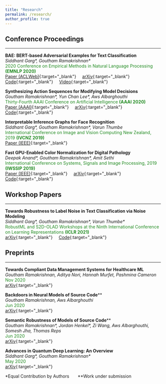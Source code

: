 ```yaml
---
title: "Research"
permalink: /research/
author_profile: true
---
```

## Conference Proceedings
___

**BAE: BERT-based Adversarial Examples for Text Classification**     
*Siddhant Garg\*, Goutham Ramakrishnan\**  
<span style="color:forestgreen">
    2020 Conference on Empirical Methods in Natural Language Processing <b>(EMNLP 2020)</b>  
</span>
[Paper (ACLWeb)](https://www.aclweb.org/anthology/2020.emnlp-main.498/){:target="_blank"} &nbsp; &nbsp; [arXiv](https://arxiv.org/abs/2004.01970){:target="_blank"} &nbsp; &nbsp; [Code](https://github.com/QData/TextAttack/blob/master/textattack/attack_recipes/bae_garg_2019.py){:target="_blank"} &nbsp; &nbsp; [Video](https://slideslive.com/38938695/bae-bertbased-adversarial-examples-for-text-classification){:target="_blank"}  

**Synthesizing Action Sequences for Modifying Model Decisions**  
*Goutham Ramakrishnan\*, Yun Chan Lee\*, Aws Albarghouthi*    
<span style="color:forestgreen">
    Thirty-Fourth AAAI Conference on Artificial Intelligence <b>(AAAI 2020)</b>    
</span>
[Paper (AAAI)](https://ojs.aaai.org/index.php/AAAI/article/view/5996){:target="_blank"} &nbsp; &nbsp; [arXiv](https://arxiv.org/abs/1910.00057){:target="_blank"} &nbsp; &nbsp; [Code](https://github.com/goutham7r/synth-action-seq){:target="_blank"}

**Interpretable Inference Graphs for Face Recognition**  
*Siddhant Garg\*, Goutham Ramakrishnan\*, Varun Thumbe*    
<span style="color:forestgreen">
    International Conference on Image and Vision Computing New Zealand, 2019 <b>(IVCNZ 2019)</b>    
</span>
[Paper (IEEE)](https://ieeexplore.ieee.org/document/8960990){:target="_blank"}

**Fast GPU-Enabled Color Normalization for Digital Pathology**  
*Deepak Anand\*, Goutham Ramakrishnan\*, Amit Sethi*    
<span style="color:forestgreen">
    International Conference on Systems, Signals and Image Processing, 2019 <b>(IWSSIP 2019)</b>    
</span>
[Paper (IEEE)](https://ieeexplore.ieee.org/document/8787328){:target="_blank"} &nbsp; &nbsp; [arXiv](https://arxiv.org/abs/1901.03088){:target="_blank"} &nbsp; &nbsp; [Code](https://github.com/MEDAL-IITB/Fast_WSI_Color_Norm){:target="_blank"}


## Workshop Papers
___

**Towards Robustness to Label Noise in Text Classification via Noise Modeling**     
*Siddhant Garg\*, Goutham Ramakrishnan\*, Varun Thumbe\**  
<span style="color:forestgreen">
    RobustML and S2D-OLAD Workshops at the Ninth International Conference on Learning Representations <b>(ICLR 2021)</b>  
</span>
[arXiv](https://arxiv.org/abs/2101.11214){:target="_blank"} &nbsp; &nbsp; [Code](https://github.com/thumbe3/label-noise-nlp){:target="_blank"}


## Preprints
___

**Towards Compliant Data Management Systems for Healthcare ML**     
*Goutham Ramakrishnan, Aditya Nori, Hannah Murfet, Pashmina Cameron*  
<span style="color:forestgreen">
    Nov 2020  
</span>
[arXiv](https://arxiv.org/abs/2011.07555){:target="_blank"}

**Backdoors in Neural Models of Source Code**\*\*       
*Goutham Ramakrishnan, Aws Albarghouthi*  
<span style="color:forestgreen">
    Jun 2020  
</span>
[arXiv](https://arxiv.org/abs/2006.06841){:target="_blank"}

**Semantic Robustness of Models of Source Code**\*\*      
*Goutham Ramakrishnan\*, Jordan Henkel\*, Zi Wang, Aws Albarghouthi, Somesh Jha, Thomas Reps*  
<span style="color:forestgreen">
    Jun 2020  
</span>
[arXiv](https://arxiv.org/abs/2002.03043){:target="_blank"}

**Advances in Quantum Deep Learning: An Overview**     
*Siddhant Garg\*, Goutham Ramakrishnan\**  
<span style="color:forestgreen">
    May 2020  
</span>
[arXiv](https://arxiv.org/abs/2005.04316){:target="_blank"}


\*Equal Contribution by Authors &nbsp; &nbsp; &nbsp; \*\*Work under submission 
